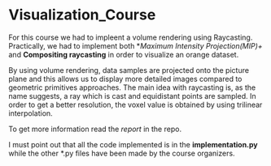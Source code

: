 # Visualization_Course

For this course we had to impleent a volume rendering using Raycasting.
Practically, we had to implement both **Maximum Intensity Projection(MIP)+* and **Compositing raycasting** in order to visualize an orange dataset.

By using volume rendering, data samples are projected onto the picture plane and this allows us to display more detailed images compared to geometric primitives approaches. 
The main idea with raycasting is, as the name suggests, a ray which is cast and equidistant points are sampled. In order to get a better resolution, the voxel value is obtained by using trilinear interpolation.


To get more information read the *report* in the repo.

I must point out that all the code implemented is in the **implementation.py** while the other *.py files have been made by the course organizers.


